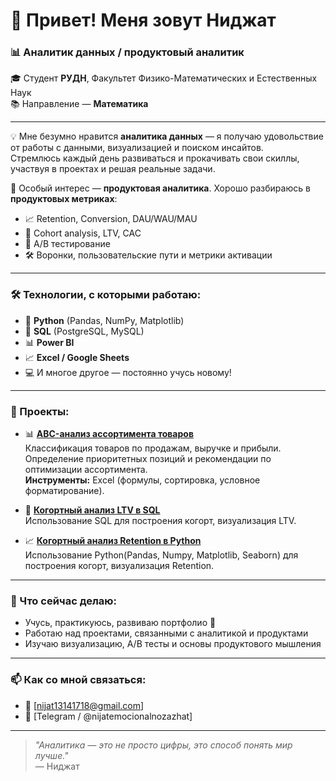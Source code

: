 # 👋 Привет! Меня зовут Ниджат

### 📊 Аналитик данных / продуктовый аналитик  
🎓 Студент **РУДН**, Факультет Физико-Математических и Естественных Наук  
📚 Направление — **Математика**

---

💡 Мне безумно нравится **аналитика данных** — я получаю удовольствие от работы с данными, визуализацией и поиском инсайтов.  
Стремлюсь каждый день развиваться и прокачивать свои скиллы, участвуя в проектах и решая реальные задачи.  

🚀 Особый интерес — **продуктовая аналитика**. Хорошо разбираюсь в **продуктовых метриках**:  
- 📈 Retention, Conversion, DAU/WAU/MAU  
- 🧭 Cohort analysis, LTV, CAC  
- 🧪 A/B тестирование  
- 🛠 Воронки, пользовательские пути и метрики активации

---

### 🛠 Технологии, с которыми работаю:
- 🐍 **Python** (Pandas, NumPy, Matplotlib)
- 🧮 **SQL** (PostgreSQL, MySQL)
- 📊 **Power BI**
- 📈 **Excel / Google Sheets**
- 💻 И многое другое — постоянно учусь новому!

---

### 🧪 Проекты:
- 📊 **[ABC-анализ ассортимента товаров](https://github.com/nijat1313/Projects/tree/main/ABC-%D0%B0%D0%BD%D0%B0%D0%BB%D0%B8%D0%B7%20%D0%B0%D1%81%D1%81%D0%BE%D1%80%D1%82%D0%B8%D0%BC%D0%B5%D0%BD%D1%82%D0%B0%20%D1%82%D0%BE%D0%B2%D0%B0%D1%80%D0%BE%D0%B2)**                                                                                                                                                                              
  Классификация товаров по продажам, выручке и прибыли.                                                                                                                                                                
  Определение приоритетных позиций и рекомендации по оптимизации ассортимента.                                                                                                                                          
  **Инструменты:** Excel (формулы, сортировка, условное форматирование).


- 🧬 **[Когортный анализ LTV в SQL](https://github.com/nijat1313/Projects/tree/main/%D0%9A%D0%BE%D0%B3%D0%BE%D1%80%D1%82%D0%BD%D1%8B%D0%B9%20%D0%B0%D0%BD%D0%B0%D0%BB%D0%B8%D0%B7%20LTV)**                                                                                                                                                                 
  Использование SQL для построения когорт, визуализация LTV.

  
- 📈 **[Когортный анализ Retention в Python](https://github.com/nijat1313/Projects/tree/main/%D0%9A%D0%BE%D0%B3%D0%BE%D1%80%D1%82%D0%BD%D1%8B%D0%B9%20%D0%B0%D0%BD%D0%B0%D0%BB%D0%B8%D0%B7%20Retention)**                                                                                                                                                                 
  Использование Python(Pandas, Numpy, Matplotlib, Seaborn) для построения когорт, визуализация Retention.

---

### 🚀 Что сейчас делаю:
- Учусь, практикуюсь, развиваю портфолио 📁  
- Работаю над проектами, связанными с аналитикой и продуктами  
- Изучаю визуализацию, A/B тесты и основы продуктового мышления

---

### 📫 Как со мной связаться:
- 📧 [nijat13141718@gmail.com]
- 🧠 [Telegram / @nijatemocionalnozazhat]

---

> _"Аналитика — это не просто цифры, это способ понять мир лучше."_  
> — Ниджат
